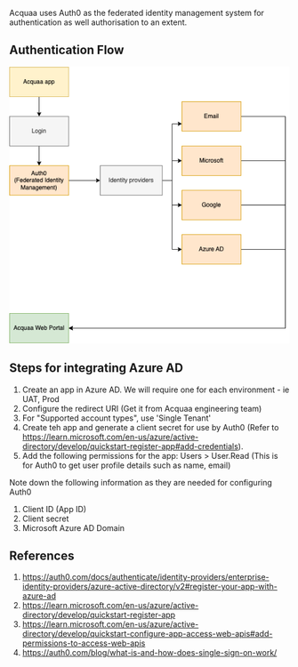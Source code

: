 Acquaa uses Auth0 as the federated identity management system for authentication as well authorisation to an extent.

## Authentication Flow
![Authentication Flow](https://github.com/acquaa-org/acquaa/blob/gh-pages/images/authentication.png)

## Steps for integrating Azure AD
1. Create an app in Azure AD. We will require one for each environment - ie UAT, Prod
2. Configure the redirect URI (Get it from Acquaa engineering team)
3. For "Supported account types", use 'Single Tenant'
4. Create teh app and generate a client secret for use by Auth0 (Refer to https://learn.microsoft.com/en-us/azure/active-directory/develop/quickstart-register-app#add-credentials).
5. Add the following permissions for the app: Users > User.Read (This is for Auth0 to get user profile details such as name, email)

Note down the following information as they are needed for configuring Auth0
1. Client ID (App ID)
2. Client secret
3. Microsoft Azure AD Domain

## References
1. https://auth0.com/docs/authenticate/identity-providers/enterprise-identity-providers/azure-active-directory/v2#register-your-app-with-azure-ad
2. https://learn.microsoft.com/en-us/azure/active-directory/develop/quickstart-register-app
3. https://learn.microsoft.com/en-us/azure/active-directory/develop/quickstart-configure-app-access-web-apis#add-permissions-to-access-web-apis
4. https://auth0.com/blog/what-is-and-how-does-single-sign-on-work/